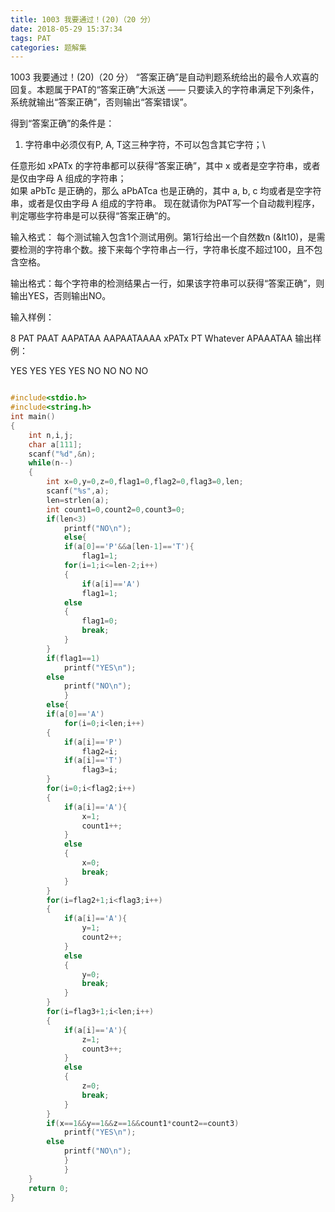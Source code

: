 ```yaml
---
title: 1003 我要通过！(20)（20 分）
date: 2018-05-29 15:37:34
tags: PAT
categories: 题解集
---
```


1003 我要通过！(20)（20 分）
“答案正确”是自动判题系统给出的最令人欢喜的回复。本题属于PAT的“答案正确”大派送 —— 只要读入的字符串满足下列条件，系统就输出“答案正确”，否则输出“答案错误”。

得到“答案正确”的条件是：

1. 字符串中必须仅有P, A, T这三种字符，不可以包含其它字符；\

任意形如 xPATx 的字符串都可以获得“答案正确”，其中 x 或者是空字符串，或者是仅由字母 A 组成的字符串；\
如果 aPbTc 是正确的，那么 aPbATca 也是正确的，其中 a, b, c 均或者是空字符串，或者是仅由字母 A 组成的字符串。
现在就请你为PAT写一个自动裁判程序，判定哪些字符串是可以获得“答案正确”的。

输入格式： 每个测试输入包含1个测试用例。第1行给出一个自然数n (&lt10)，是需要检测的字符串个数。接下来每个字符串占一行，字符串长度不超过100，且不包含空格。

输出格式：每个字符串的检测结果占一行，如果该字符串可以获得“答案正确”，则输出YES，否则输出NO。

输入样例：

8
PAT
PAAT
AAPATAA
AAPAATAAAA
xPATx
PT
Whatever
APAAATAA
输出样例：

YES
YES
YES
YES
NO
NO
NO
NO

```cpp

#include<stdio.h>
#include<string.h>
int main()
{
    int n,i,j;
    char a[111];
    scanf("%d",&n);
    while(n--)
    {
        int x=0,y=0,z=0,flag1=0,flag2=0,flag3=0,len;
        scanf("%s",a);
        len=strlen(a);
        int count1=0,count2=0,count3=0;
        if(len<3)
            printf("NO\n");
            else{
            if(a[0]=='P'&&a[len-1]=='T'){
                flag1=1;
            for(i=1;i<=len-2;i++)
            {
                if(a[i]=='A')
                flag1=1;
            else
            {
                flag1=0;
                break;
            }
        }
        if(flag1==1)
            printf("YES\n");
        else
            printf("NO\n");
            }
        else{
        if(a[0]=='A')
            for(i=0;i<len;i++)
        {
            if(a[i]=='P')
                flag2=i;
            if(a[i]=='T')
                flag3=i;
        }
        for(i=0;i<flag2;i++)
        {
            if(a[i]=='A'){
                x=1;
                count1++;
            }
            else
            {
                x=0;
                break;
            }
        }
        for(i=flag2+1;i<flag3;i++)
        {
            if(a[i]=='A'){
                y=1;
                count2++;
            }
            else
            {
                y=0;
                break;
            }
        }
        for(i=flag3+1;i<len;i++)
        {
            if(a[i]=='A'){
                z=1;
                count3++;
            }
            else
            {
                z=0;
                break;
            }
        }
        if(x==1&&y==1&&z==1&&count1*count2==count3)
            printf("YES\n");
        else
            printf("NO\n");
            }
            }
    }
    return 0;
}
```